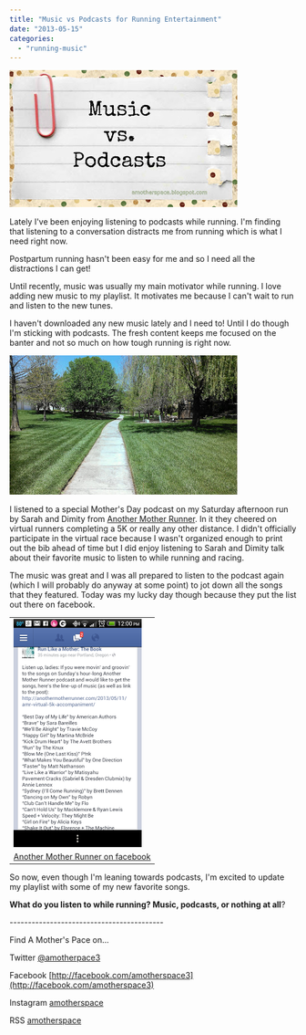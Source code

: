 ```yaml
---
title: "Music vs Podcasts for Running Entertainment"
date: "2013-05-15"
categories: 
  - "running-music"
---
```


[![](images/musicvspodcasts.jpg)](http://amotherspace.net/wp-content/uploads/2013/05/musicvspodcasts1.jpg)

  
Lately I've been enjoying listening to podcasts while running. I'm finding that listening to a conversation distracts me from running which is what I need right now.   
  
Postpartum running hasn't been easy for me and so I need all the distractions I can get!   
  
Until recently, music was usually my main motivator while running. I love adding new music to my playlist. It motivates me because I can't wait to run and listen to the new tunes.  
  
I haven't downloaded any new music lately and I need to! Until I do though I'm sticking with podcasts. The fresh content keeps me focused on the banter and not so much on how tough running is right now.   
  
  

[![](images/IMAG0881-1.jpg)](http://amotherspace.net/wp-content/uploads/2013/05/IMAG0881-11.jpg)

  
I listened to a special Mother's Day podcast on my Saturday afternoon run by Sarah and Dimity from [Another Mother Runner](http://bit.ly/YTTz4f). In it they cheered on virtual runners completing a 5K or really any other distance. I didn't officially participate in the virtual race because I wasn't organized enough to print out the bib ahead of time but I did enjoy listening to Sarah and Dimity talk about their favorite music to listen to while running and racing.   
  
The music was great and I was all prepared to listen to the podcast again (which I will probably do anyway at some point) to jot down all the songs that they featured. Today was my lucky day though because they put the list out there on facebook.  
  
  

<table align="center" cellpadding="0" cellspacing="0"><tbody><tr><td><a href="http://amotherspace.net/wp-content/uploads/2013/05/Screenshot_2013-05-14-12-00-471.png" imageanchor="1"><img border="0" height="400" src="images/Screenshot_2013-05-14-12-00-47.png" width="225"></a></td></tr><tr><td><span><a href="http://on.fb.me/YTV2aw" target="_blank">Another Mother Runner on facebook</a></span></td></tr></tbody></table>

  
So now, even though I'm leaning towards podcasts, I'm excited to update my playlist with some of my new favorite songs.  
  
  
  
  

**What do you listen to while running? Music, podcasts, or nothing at all**?

  
  
  
  
  
  

\------------------------------------------

  

  
Find A Mother's Pace on...  
  
Twitter [@amotherpace3](https://twitter.com/amotherspace3)  
  
Facebook [http://facebook.com/amotherspace3](http://facebook.com/amotherspace3)   
  
Instagram [amotherspace](http://instagram.com/amotherspace)  
  
RSS [amotherspace](http://feeds.feedburner.com/amotherspace)
